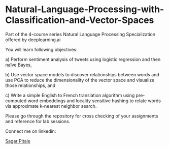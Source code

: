 # Natural-Language-Processing-with-Classification-and-Vector-Spaces
Part of the 4-course series Natural Language Processing Specialization offered by deeplearning.ai

You will learn following objectives:

a) Perform sentiment analysis of tweets using logistic regression and then naïve Bayes, 

b) Use vector space models to discover relationships between words and use PCA to reduce the dimensionality of the vector space and visualize those relationships, and

c) Write a simple English to French translation algorithm using pre-computed word embeddings and locality sensitive hashing to relate words via approximate k-nearest neighbor search.

Please go through the repository for cross checking of your assignments and reference for lab sessions. 

Connect me on linkedin: 

[Sagar Pitale](https://www.linkedin.com/in/sagarpitale95/)
